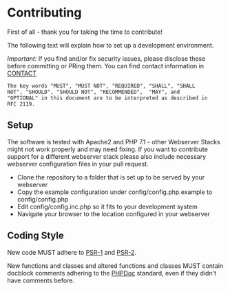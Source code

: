 # Contributing

First of all - thank you for taking the time to contribute!

The following text will explain how to set up a development environment.

*Important:* If you find and/or fix security issues, please disclose these 
before committing or PRing them. You can find contact information in 
[CONTACT](CONTACT.md)

    The key words "MUST", "MUST NOT", "REQUIRED", "SHALL", "SHALL
    NOT", "SHOULD", "SHOULD NOT", "RECOMMENDED",  "MAY", and
    "OPTIONAL" in this document are to be interpreted as described in
    RFC 2119.

## Setup

The software is tested with Apache2 and PHP 7.1 - other Webserver Stacks might
not work properly and may need fixing. If you want to contribute support for
a different webserver stack please also include necessary webserver
configuration files in your pull request.

  * Clone the repository to a folder that is set up to be served by your
    webserver
  * Copy the example configuration under config/config.php.example to
    config/config.php
  * Edit config/config.inc.php so it fits to your development system
  * Navigate your browser to the location configured in your webserver

## Coding Style

New code MUST adhere to [PSR-1](http://www.php-fig.org/psr/psr-1/) and
[PSR-2](http://www.php-fig.org/psr/psr-2/).

New functions and classes and altered functions and classes MUST contain
docblock comments adhering to the
[PHPDoc](http://docs.phpdoc.org/references/phpdoc/index.html) standard, even if
they didn't have comments before.
